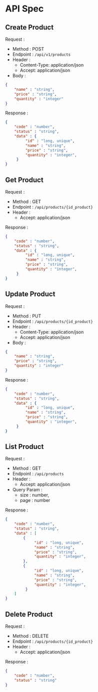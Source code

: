 # API Spec

## Create Product

Request :
- Method : POST
- Endpoint : `/api/v1/products`
- Header :
  - Content-Type: application/json
  - Accept: application/json
- Body :

```json 
{
    "name" : "string",
    "price" : "string",
    "quantity" : "integer"
}
```

Response :

```json 
{
    "code" : "number",
    "status" : "string",
    "data" : {
         "id" : "long, unique",
         "name" : "string",
         "price" : "string",
         "quantity" : "integer",
     }
}
```

## Get Product

Request :
- Method : GET
- Endpoint : `/api/products/{id_product}`
- Header :
  - Accept: application/json

Response :

```json 
{
    "code" : "number",
    "status" : "string",
    "data" : {
         "id" : "long, unique",
         "name" : "string",
         "price" : "string",
         "quantity" : "integer",
     }
}
```

## Update Product

Request :
- Method : PUT
- Endpoint : `/api/products/{id_product}`
- Header :
  - Content-Type: application/json
  - Accept: application/json
- Body :

```json 
{
    "name" : "string",
    "price" : "string",
    "quantity" : "integer"
}
```

Response :

```json 
{
    "code" : "number",
    "status" : "string",
    "data" : {
         "id" : "long, unique",
         "name" : "string",
         "price" : "string",
         "quantity" : "integer",
     }
}
```

## List Product

Request :
- Method : GET
- Endpoint : `/api/products`
- Header :
  - Accept: application/json
- Query Param :
  - size : number,
  - page : number

Response :

```json 
{
    "code" : "number",
    "status" : "string",
    "data" : [
        {
             "id" : "long, unique",
             "name" : "string",
             "price" : "string",
             "quantity" : "integer",
        },
        {
             "id" : "long, unique",
             "name" : "string",
             "price" : "string",
             "quantity" : "integer",
         }
    ]
}
```

## Delete Product

Request :
- Method : DELETE
- Endpoint : `/api/products/{id_product}`
- Header :
  - Accept: application/json

Response :

```json 
{
    "code" : "number",
    "status" : "string"
}
```
